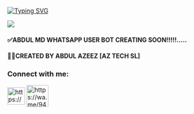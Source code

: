 <a href="https://git.io/typing-svg"><img src="https://readme-typing-svg.demolab.com?font=BOLD&weight=680&size=24&pause=1000&color=F7F600&background=F5FF4A00&random=false&width=435&lines=I+AM+ABDUL+MD+WHATSAPP+BOT.....;CREATED+BY+AZ+TECH+SL+....." alt="Typing SVG" /></a>

<a><img src='https://telegra.ph/file/f04f459938b0e56c2f6d4.jpg'></a>

#### ✅ABDUL MD WHATSAPP USER BOT CREATING SOON!!!!!.....

#### 👨‍💻CREATED BY ABDUL AZEEZ [AZ TECH SL]

<p>
<h3 align="left">Connect with me:</h3><p>   <a href="https://www.instagram.com/abdazeez438?igsh=MXRkaHR5cTZsNzYwZQ==" target="blank"><img align="center" src="https://telegra.ph/file/a171ac66c22c5617fe27b.png" alt="https://www.instagram.com/abdazeez438?igsh=MXRkaHR5cTZsNzYwZQ==" height="40" width="40" /></a>  <a href="https://wa.me/94775153939" target="blank"><img align="center" src="https://cdn-icons-png.flaticon.com/512/5649/5649647.png" alt="https://wa.me/94775153939" height="50" width="50" /></a> 
</p>
